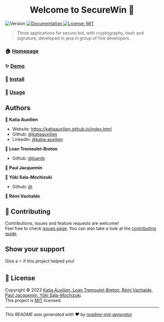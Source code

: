 <h1 align="center">Welcome to SecureWin 👋</h1>
<p>
  <img alt="Version" src="https://img.shields.io/badge/version-v1.4.0-blue.svg?cacheSeconds=2592000" />
  <a href="https://github.com/KatiaAuxilien/SecureWin/tree/V2/Suivi%20de%20projet%20%26%20sch%C3%A9mas%20d'architecture/Conception" target="_blank">
    <img alt="Documentation" src="https://img.shields.io/badge/documentation-yes-brightgreen.svg" />
  </a>
  <a href="https://github.com/KatiaAuxilien/SecureWin/blob/main/LICENSE" target="_blank">
    <img alt="License: MIT" src="https://img.shields.io/badge/License-MIT-yellow.svg" />
  </a>
</p>

> Three applications for secure bid, with cryptography, hash and signature, developed in java in group of five developers.

### 🏠 [Homepage](https://katiaauxilien.github.io/projets/encheres.html)

### ✨ [Demo](https://katiaauxilien.github.io/ressources/video/SecureWin.mp4)

### 📘 [Install](https://github.com/KatiaAuxilien/SecureWin/blob/V2/Suivi%20de%20projet%20%26%20sch%C3%A9mas%20d'architecture/SecureWin%20-%20Notice%20d_installation.pdf)

### 📙 [Usage](https://github.com/KatiaAuxilien/SecureWin/blob/V1/SecureWin%20-%20Notice%20d'utilisation.pdf)

## Authors

👤 **Katia Auxilien**
* Website: https://katiaauxilien.github.io/index.html
* Github: [@katiaauxilien](https://github.com/katiaauxilien)
* LinkedIn: [@katia-auxilien](https://linkedin.com/in/katia-auxilien)

👤 **Loan Tremoulet-Breton**
<!-- * Website: TODO -->
* Github: [@loantb](https://github.com/LoanTB)
<!-- * LinkedIn: [@]() -->

👤 **Paul Jacquemin**
<!-- * Website: TODO
* Github: [@]()
* LinkedIn: [@]() -->

👤 **Yûki Sala-Mochizuki**
<!-- * Website: TODO -->
* Github: [@]()
<!-- * LinkedIn: [@]() -->

👤 **Rémi Vachalde**
<!-- * Website: TODO
* Github: [@]()
* LinkedIn: [@]() -->

## 🤝 Contributing

Contributions, issues and feature requests are welcome!<br />Feel free to check [issues page](https://github.com/KatiaAuxilien/SecureWin/issues). You can also take a look at the [contributing guide](https://github.com/KatiaAuxilien/SecureWin/blob/main/CODE_OF_CONDUCT.md).

## Show your support

Give a ⭐️ if this project helped you!

## 📝 License

Copyright © 2023 [Katia Auxilien, Loan Tremoulet-Breton, Rémi Vachalde, Paul Jacquemin, Yûki Sala-Mochizuki](https://github.com/KatiaAuxilien/SecureWin/).<br />
This project is [MIT](https://github.com/KatiaAuxilien/SecureWin/blob/main/LICENSE) licensed.

***
_This README was generated with ❤️ by [readme-md-generator](https://github.com/kefranabg/readme-md-generator)_
